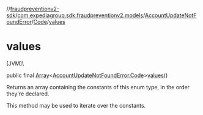 //[fraudpreventionv2-sdk](../../../../index.md)/[com.expediagroup.sdk.fraudpreventionv2.models](../../index.md)/[AccountUpdateNotFoundError](../index.md)/[Code](index.md)/[values](values.md)

# values

[JVM]\

public final [Array](https://kotlinlang.org/api/latest/jvm/stdlib/kotlin/-array/index.html)&lt;[AccountUpdateNotFoundError.Code](index.md)&gt;[values](values.md)()

Returns an array containing the constants of this enum type, in the order they're declared.

This method may be used to iterate over the constants.
